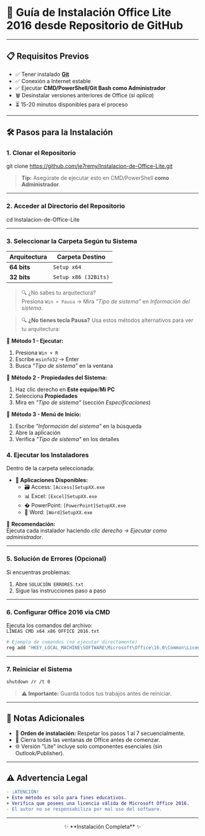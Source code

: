 # 🚀 Guía de Instalación Office Lite 2016 desde Repositorio de GitHub

---

## 📋 Requisitos Previos

- ✅ Tener instalado **[Git](https://git-scm.com/)**  
- ✅ Conexión a Internet estable  
- ✅ Ejecutar **CMD/PowerShell/Git Bash como Administrador**  
- 🗑️ Desinstalar versiones anteriores de Office (*si aplica*)  
- ⏳ 15-20 minutos disponibles para el proceso

---

## 🛠️ Pasos para la Instalación

### 1. Clonar el Repositorio

git clone https://github.com/je7remy/Instalacion-de-Office-Lite.git

> **Tip:** Asegúrate de ejecutar esto en CMD/PowerShell **como Administrador**.

---

### 2. Acceder al Directorio del Repositorio

cd Instalacion-de-Office-Lite


---

### 3. Seleccionar la Carpeta Según tu Sistema

| Arquitectura | Carpeta Destino |
|--------------|-----------------|
| **64 bits**  | `Setup x64`     |
| **32 bits**  | `Setup x86 (32Bits)` |

> 🔍 ¿No sabes tu arquitectura?  
> Presiona `Win + Pausa` → Mira *"Tipo de sistema"* en *Información del sistema*.

> 🔍 **¿No tienes tecla Pausa?** 
> Usa estos métodos alternativos para ver tu arquitectura:

📌 **Método 1 - Ejecutar:**  
1. Presiona `Win + R`  
2. Escribe `msinfo32` → Enter  
3. Busca *"Tipo de sistema"* en la ventana  

📌 **Método 2 - Propiedades del Sistema:**  
1. Haz clic derecho en **Este equipo**/**Mi PC**  
2. Selecciona **Propiedades**  
3. Mira en *"Tipo de sistema"* (sección *Especificaciones*)

📌 **Método 3 - Menú de Inicio:**  
1. Escribe *"Información del sistema"* en la búsqueda  
2. Abre la aplicación  
3. Verifica *"Tipo de sistema"* en los detalles  

### 4. Ejecutar los Instaladores

Dentro de la carpeta seleccionada:
- **📁 Aplicaciones Disponibles:**
  - 🗃️ Access: `[Access]SetupXX.exe`
  - 📊 Excel: `[Excel]SetupXX.exe`
  - � PowerPoint: `[PowerPoint]SetupXX.exe`
  - 📝 Word: `[Word]SetupXX.exe`

🔹 **Recomendación:**  
   Ejecuta cada instalador haciendo *clic derecho → Ejecutar como administrador*.

---

### 5. Solución de Errores (Opcional)

Si encuentras problemas:
1. Abre `SOLUCIÓN ERRORES.txt`
2. Sigue las instrucciones paso a paso

---

### 6. Configurar Office 2016 via CMD

Ejecuta los comandos del archivo:  
`LÍNEAS CMD x64 x86 OFFICE 2016.txt`

```bash
# Ejemplo de comandos (no ejecutar directamente)
reg add "HKEY_LOCAL_MACHINE\SOFTWARE\Microsoft\Office\16.0\Common\Licensing" /v "SkipLicenseCheck" /t REG_DWORD /d 1 /f
```

---

### 7. Reiniciar el Sistema

```bash
shutdown /r /t 0
```
> **⚠️ Importante:** Guarda todos tus trabajos antes de reiniciar.

---

## 📌 Notas Adicionales

- 🔄 **Orden de instalación:** Respetar los pasos 1 al 7 secuencialmente.
- 🚫 Cierra todas las ventanas de Office antes de comenzar.
- 🌐 Versión "Lite" incluye solo componentes esenciales (sin Outlook/Publisher).

---

## ⚠️ Advertencia Legal

```diff
- ¡ATENCIÓN!  
+ Este método es solo para fines educativos.  
+ Verifica que posees una licencia válida de Microsoft Office 2016.  
- El autor no se responsabiliza por mal uso del software.
```

---

<center>✨ **Instalación Completa** ✨</center>

